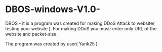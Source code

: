 # DBOS-windows-V1.0-
DBOS - it is a program was created for making DDoS Attack to website( testing your website ). For making DDoS you must: enter only URL of the website and packet-size.   



The program was created by user( Yarik25 )
